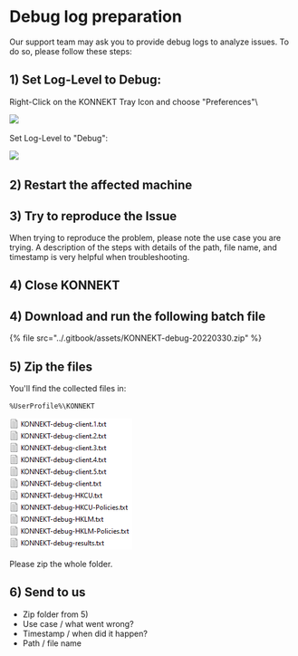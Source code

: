 # Debug log preparation

Our support team may ask you to provide debug logs to analyze issues. To do so, please follow these steps:

## **1) Set Log-Level to Debug:**

Right-Click on the KONNEKT Tray Icon and choose "Preferences"\


![](<../.gitbook/assets/2022-08-02 17\_01\_27-Window.png>)

Set Log-Level to "Debug":

![](<../.gitbook/assets/2022-08-02 17\_02\_06-Window.png>)

## 2) Restart the affected machine

## 3) Try to reproduce the Issue

When trying to reproduce the problem, please note the use case you are trying. A description of the steps with details of the path, file name, and timestamp is very helpful when troubleshooting.

## 4) Close KONNEKT

## 4) Download and run the following batch file

{% file src="../.gitbook/assets/KONNEKT-debug-20220330.zip" %}

## 5) Zip the files

You'll find the collected files in:

```
%UserProfile%\KONNEKT
```

![](<../.gitbook/assets/image (30).png>)

Please zip the whole folder.

## 6) Send to us

* Zip folder from 5)
* Use case / what went wrong?
* Timestamp / when did it happen?
* Path / file name

##
